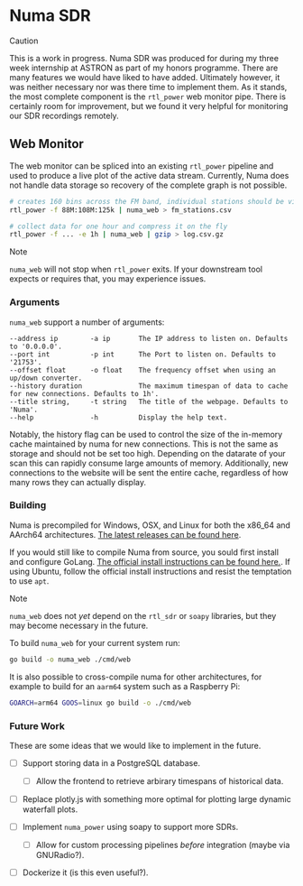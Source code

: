 # Numa SDR

> [!CAUTION] 
> This is a work in progress. Numa SDR was produced for during my
> three week internship at ASTRON as part of my honors programme. There are
> many features we would have liked to have added. Ultimately however, it was
> neither necessary nor was there time to implement them. As it stands, the
> most complete component is the `rtl_power` web monitor pipe. There is
> certainly room for improvement, but we found it very helpful for monitoring
> our SDR recordings remotely.

## Web Monitor

The web monitor can be spliced into an existing `rtl_power` pipeline and used
to produce a live plot of the active data stream. Currently, Numa does not
handle data storage so recovery of the complete graph is not possible.

```bash
# creates 160 bins across the FM band, individual stations should be visible
rtl_power -f 88M:108M:125k | numa_web > fm_stations.csv

# collect data for one hour and compress it on the fly
rtl_power -f ... -e 1h | numa_web | gzip > log.csv.gz
```

> [!NOTE]
> `numa_web` will not stop when `rtl_power` exits. If your downstream tool
> expects or requires that, you may experience issues.


### Arguments

`numa_web` support a number of arguments:

```
--address ip        -a ip       The IP address to listen on. Defaults to '0.0.0.0'.
--port int          -p int      The Port to listen on. Defaults to '21753'.
--offset float      -o float    The frequency offset when using an up/down converter.
--history duration              The maximum timespan of data to cache for new connections. Defaults to 1h'. 
--title string,     -t string   The title of the webpage. Defaults to 'Numa'.
--help              -h          Display the help text.
```

Notably, the history flag can be used to control the size of the in-memory
cache maintained by numa for new connections. This is not the same as storage
and should not be set too high. Depending on the datarate of your scan this can
rapidly consume large amounts of memory. Additionally, new connections to the
website will be sent the entire cache, regardless of how many rows they can
actually display.

### Building

Numa is precompiled for Windows, OSX, and Linux for both the x86_64 and AArch64 architectures. [The latest releases can be found here](https://github.com/olistrik/numa-sdr/releases).

If you would still like to compile Numa from source, you sould first install and configure GoLang. 
[The official install instructions can be found here.](https://go.dev/doc/install).
If using Ubuntu, follow the official install instructions and resist the temptation to use `apt`. 

> [!NOTE]
> `numa_web` does not _yet_ depend on the `rtl_sdr` or `soapy` libraries, but 
> they may become necessary in the future.


To build `numa_web` for your current system run:

```bash
go build -o numa_web ./cmd/web
```

It is also possible to cross-compile numa for other architectures, for example
to build for an `aarm64` system such as a Raspberry Pi:

```bash
GOARCH=arm64 GOOS=linux go build -o ./cmd/web
```

### Future Work

These are some ideas that we would like to implement in the future.

- [ ] Support storing data in a PostgreSQL database.
    - [ ] Allow the frontend to retrieve arbirary timespans of historical data.
- [ ] Replace plotly.js with something more optimal for plotting large dynamic
      waterfall plots.
- [ ] Implement `numa_power` using soapy to support more SDRs.
    - [ ] Allow for custom processing pipelines _before_ integration (maybe via GNURadio?).
- [ ] Dockerize it (is this even useful?).


